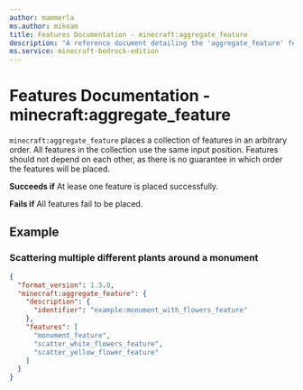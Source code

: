 ```yaml
---
author: mammerla
ms.author: mikeam
title: Features Documentation - minecraft:aggregate_feature
description: "A reference document detailing the 'aggregate_feature' feature"
ms.service: minecraft-bedrock-edition
---
```


# Features Documentation - minecraft:aggregate_feature

`minecraft:aggregate_feature` places a collection of features in an arbitrary order. All features in the collection use the same input position. Features should not depend on each other, as there is no guarantee in which order the features will be placed.

**Succeeds if**
At lease one feature is placed successfully.

**Fails if**
All features fail to be placed.

## Example

### Scattering multiple different plants around a monument

```json
{
  "format_version": 1.3.0,
  "minecraft:aggregate_feature": {
    "description": {
      "identifier": "example:monument_with_flowers_feature"
    },
    "features": [
      "monument_feature",
      "scatter_white_flowers_feature",
      "scatter_yellow_flower_feature"
    ]
  }
}
```
